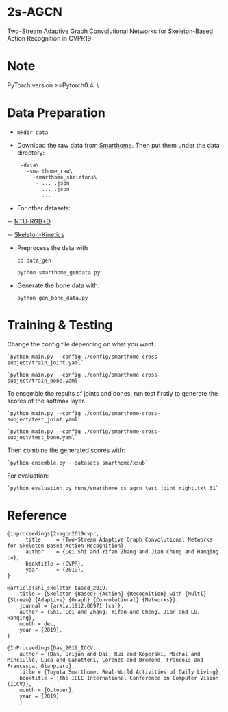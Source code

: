 # 2s-AGCN
Two-Stream Adaptive Graph Convolutional Networks for Skeleton-Based Action Recognition in CVPR19

# Note

PyTorch version >=Pytorch0.4. \


# Data Preparation

 - `mkdir data`
 - Download the raw data from [Smarthome](https://project.inria.fr/toyotasmarthome/). Then put them under the data directory:
 
        -data\  
          -smarthome_raw\  
            -smarthome_skeletons\
             - ... .json
               ... .json
               ...
            
- For other datasets:

-- [NTU-RGB+D](https://github.com/shahroudy/NTURGB-D) 

-- [Skeleton-Kinetics](https://github.com/yysijie/st-gcn)

 - Preprocess the data with
  
    `cd data_gen`

    `python smarthome_gendata.py`
  

 - Generate the bone data with: 
    
    `python gen_bone_data.py`
     
# Training & Testing

Change the config file depending on what you want.


    `python main.py --config ./config/smarthome-cross-subject/train_joint.yaml`

    `python main.py --config ./config/smarthome-cross-subject/train_bone.yaml`
To ensemble the results of joints and bones, run test firstly to generate the scores of the softmax layer. 

    `python main.py --config ./config/smarthome-cross-subject/test_joint.yaml`

    `python main.py --config ./config/smarthome-cross-subject/test_bone.yaml`

Then combine the generated scores with: 

    `python ensemble.py --datasets smarthome/xsub`

For evaluation:

    `python evaluation.py runs/smarthome_cs_agcn_test_joint_right.txt 31`
     
# Reference

    @inproceedings{2sagcn2019cvpr,  
          title     = {Two-Stream Adaptive Graph Convolutional Networks for Skeleton-Based Action Recognition},  
          author    = {Lei Shi and Yifan Zhang and Jian Cheng and Hanqing Lu},  
          booktitle = {CVPR},  
          year      = {2019},  
    }
    
    @article{shi_skeleton-based_2019,
        title = {Skeleton-{Based} {Action} {Recognition} with {Multi}-{Stream} {Adaptive} {Graph} {Convolutional} {Networks}},
        journal = {arXiv:1912.06971 [cs]},
        author = {Shi, Lei and Zhang, Yifan and Cheng, Jian and LU, Hanqing},
        month = dec,
        year = {2019},
	}

    @InProceedings{Das_2019_ICCV,
        author = {Das, Srijan and Dai, Rui and Koperski, Michal and Minciullo, Luca and Garattoni, Lorenzo and Bremond, Francois and Francesca, Gianpiero},
        title = {Toyota Smarthome: Real-World Activities of Daily Living},
        booktitle = {The IEEE International Conference on Computer Vision (ICCV)},
        month = {October},
        year = {2019}
        }

